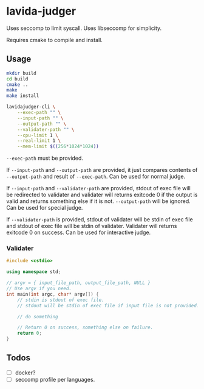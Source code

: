 # lavida-judger

Uses seccomp to limit syscall. Uses libseccomp for simplicity.

Requires cmake to compile and install.

## Usage

```sh
mkdir build
cd build
cmake ..
make
make install

lavidajudger-cli \
    --exec-path "" \
    --input-path "" \
    --output-path "" \
    --validater-path "" \
    --cpu-limit 1 \
    --real-limit 1 \
    --mem-limit $((256*1024*1024))
```

`--exec-path` must be provided.

If `--input-path` and `--output-path` are provided, it just compares contents of
`--output-path` and result of `--exec-path`. Can be used for normal judge.

If `--input-path` and `--validater-path` are provided, stdout of exec file
will be redirected to validater and validater will returns exitcode 0 if the
output is valid and returns something else if it is not. `--output-path` will be
ignored. Can be used for special judge.

If `--validater-path` is provided, stdout of validater will be stdin of
exec file and stdout of exec file will be stdin of validater.
Validater will returns exitcode 0 on success. Can be used for interactive judge.

### Validater

```cpp
#include <cstdio>

using namespace std;

// argv = { input_file_path, output_file_path, NULL }
// Use argv if you need.
int main(int argc, char* argv[]) {
    // stdin is stdout of exec file.
    // stdout will be stdin of exec file if input file is not provided.

    // do something

    // Return 0 on success, something else on failure.
    return 0;
}

```

## Todos

- [ ] docker?
- [ ] seccomp profile per languages.
